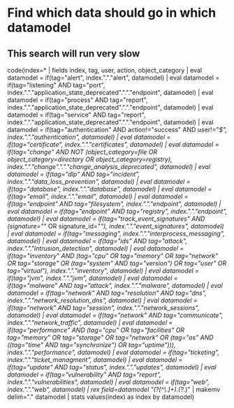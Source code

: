 # Find which data should go in which datamodel
## This search will run very slow

code(index=*
| fields index, tag, user, action, object_category
| eval datamodel = if(tag="alert", index."."."alert", datamodel)
| eval datamodel = if(tag="listening" AND tag="port", index."."."application_state_deprecated"."."."endpoint", datamodel)
| eval datamodel = if(tag="process" AND tag="report", index."."."application_state_deprecated"."."."endpoint", datamodel)
| eval datamodel = if(tag="service" AND tag="report", index."."."application_state_deprecated"."."."endpoint", datamodel)
| eval datamodel = if(tag="authentication" AND action!="success" AND user!="*$", index."."."authentication", datamodel)
| eval datamodel = if(tag="certificate", index."."."certificates", datamodel)
| eval datamodel = if(tag="change" AND NOT (object_category=file OR object_category=directory OR object_category=registry), index."."."change"."."."change_analysis_deprecated", datamodel)
| eval datamodel = if(tag="dlp" AND tag="incident", index."."."data_loss_prevention", datamodel)
| eval datamodel = if(tag="database", index."."."database", datamodel)
| eval datamodel = if(tag="email", index."."."email", datamodel)
| eval datamodel = if(tag="endpoint" AND tag="filesystem", index."."."endpoint", datamodel)
| eval datamodel = if(tag="endpoint" AND tag="registry", index."."."endpoint", datamodel)
| eval datamodel = if(tag="track_event_signatures" AND (signature="*" OR signature_id="*"), index."."."event_signatures", datamodel)
| eval datamodel = if(tag="messaging", index."."."interprocess_messaging", datamodel)
| eval datamodel = if(tag="ids" AND tag="attack", index."."."intrusion_detection", datamodel)
| eval datamodel = if(tag="inventory" AND (tag="cpu" OR tag="memory" OR tag="network" OR tag="storage" OR (tag="system" AND tag="version") OR tag="user" OR tag="virtual"), index."."."inventory", datamodel)
| eval datamodel = if(tag="jvm", index."."."jvm", datamodel)
| eval datamodel = if(tag="malware" AND tag="attack", index."."."malware", datamodel)
| eval datamodel = if(tag="network" AND tag="resolution" AND tag="dns", index."."."network_resolution_dns", datamodel)
| eval datamodel = if(tag="network" AND tag="session", index."."."network_sessions", datamodel)
| eval datamodel = if(tag="network" AND tag="communicate", index."."."network_traffic", datamodel)
| eval datamodel = if(tag="performance" AND (tag="cpu" OR tag="facilities" OR tag="memory" OR tag="storage" OR tag="network" OR (tag="os" AND ((tag="time" AND tag="synchronize") OR tag="uptime"))), index."."."performance", datamodel)
| eval datamodel = if(tag="ticketing", index."."."ticket_managment", datamodel)
| eval datamodel = if(tag="update" AND tag="status", index."."."updates", datamodel)
| eval datamodel = if(tag="vulnerability" AND tag="report", index."."."vulnerabilities", datamodel)
| eval datamodel = if(tag="web", index."."."web", datamodel)
| rex field=datamodel "(?<index>[^\\.]+)\.(?<datamodel>.*)"
| makemv delim="." datamodel
| stats values(index) as index by datamodel)
